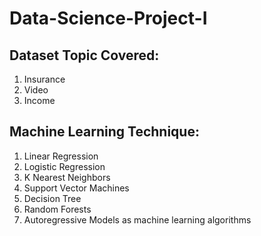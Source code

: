 # Data-Science-Project-I

## Dataset Topic Covered:
1. Insurance
2. Video
3. Income

## Machine Learning Technique:
1. Linear Regression
2. Logistic Regression
3. K Nearest Neighbors
4. Support Vector Machines
5. Decision Tree
6. Random Forests
7. Autoregressive Models as machine learning algorithms
